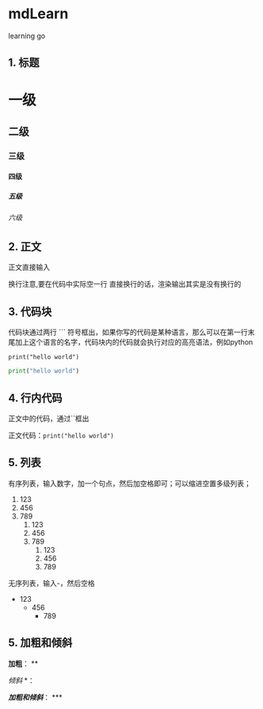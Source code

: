 # mdLearn
learning go

## 1. 标题
# 一级
## 二级
### 三级
#### 四级
##### 五级
###### 六级

## 2. 正文
正文直接输入

换行注意,要在代码中实际空一行
直接换行的话，渲染输出其实是没有换行的

## 3. 代码块

代码块通过两行 ``` 符号框出，如果你写的代码是某种语言，那么可以在第一行末尾加上这个语言的名字，代码块内的代码就会执行对应的高亮语法，例如python

```
print("hello world")
```

```python
print("hello world")
```

## 4. 行内代码
正文中的代码，通过``框出

正文代码：``print("hello world")``

## 5. 列表
有序列表，输入数字，加一个句点，然后加空格即可；可以缩进空置多级列表；
1. 123
2. 456
3. 789
   1. 123
   2. 456
   3. 789
      1. 123
      2. 456
      3. 789

无序列表，输入-，然后空格
- 123
  - 456
    - 789

## 5. 加粗和倾斜
**加粗**： **

*倾斜* *：

***加粗和倾斜***： ***
